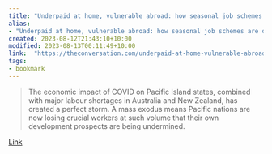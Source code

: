 ```yaml
---
title: "Underpaid at home, vulnerable abroad: how seasonal job schemes are draining Pacific nations of vital workers"
alias:
- "Underpaid at home, vulnerable abroad: how seasonal job schemes are draining Pacific nations of vital workers"
created: 2023-08-12T21:43:10+10:00
modified: 2023-08-13T00:11:49+10:00
link:  "https://theconversation.com/underpaid-at-home-vulnerable-abroad-how-seasonal-job-schemes-are-draining-pacific-nations-of-vital-workers-194810"
tags:
- bookmark
---
```


> The economic impact of COVID on Pacific Island states, combined with major labour shortages in Australia and New Zealand, has created a perfect storm. A mass exodus means Pacific nations are now losing crucial workers at such volume that their own development prospects are being undermined.

[Link](https://theconversation.com/underpaid-at-home-vulnerable-abroad-how-seasonal-job-schemes-are-draining-pacific-nations-of-vital-workers-194810)